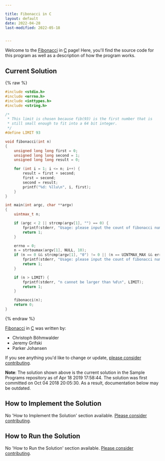 ```yaml
---

title: Fibonacci in C
layout: default
date: 2022-04-28
last-modified: 2022-05-18


---
```


Welcome to the [Fibonacci](https://sampleprograms.io/projects/fibonacci) in [C](https://sampleprograms.io/languages/c) page! Here, you'll find the source code for this program as well as a description of how the program works.

## Current Solution

{% raw %}

```c
#include <stdio.h>
#include <errno.h>
#include <inttypes.h>
#include <string.h>

/*
 * This limit is chosen because fib(93) is the first number that is
 * still small enough to fit into a 64 bit integer.
 */
#define LIMIT 93

void fibonacci(int n)
{
    unsigned long long first = 0;
    unsigned long long second = 1;
    unsigned long long result = 0;

    for (int i = 1; i <= n; i++) {
        result = first + second;
        first = second;
        second = result;
        printf("%d: %llu\n", i, first);
    }
}

int main(int argc, char **argv)
{
    uintmax_t n;

    if (argc < 2 || strcmp(argv[1], "") == 0) {
        fprintf(stderr, "Usage: please input the count of fibonacci numbers to output\n");
        return 1;
    }

    errno = 0;
    n = strtoumax(argv[1], NULL, 10);
    if (n == 0 && strcmp(argv[1], "0") != 0 || (n == UINTMAX_MAX && errno == ERANGE)) {
        fprintf(stderr, "Usage: please input the count of fibonacci numbers to output\n");
        return 1;
    }

    if (n > LIMIT) {
        fprintf(stderr, "n cannot be larger than %d\n", LIMIT);
        return 1;
    }

    fibonacci(n);
    return 0;
}
```

{% endraw %}

[Fibonacci](https://sampleprograms.io/projects/fibonacci) in [C](https://sampleprograms.io/languages/c) was written by:

- Christoph Böhmwalder
- Jeremy Grifski
- Parker Johansen

If you see anything you'd like to change or update, [please consider contributing](https://github.com/TheRenegadeCoder/sample-programs).

**Note**: The solution shown above is the current solution in the Sample Programs repository as of Apr 18 2019 17:58:44. The solution was first committed on Oct 04 2018 20:05:30. As a result, documentation below may be outdated.

## How to Implement the Solution

No 'How to Implement the Solution' section available. [Please consider contributing](https://github.com/TheRenegadeCoder/sample-programs-website).

## How to Run the Solution

No 'How to Run the Solution' section available. [Please consider contributing](https://github.com/TheRenegadeCoder/sample-programs-website).
